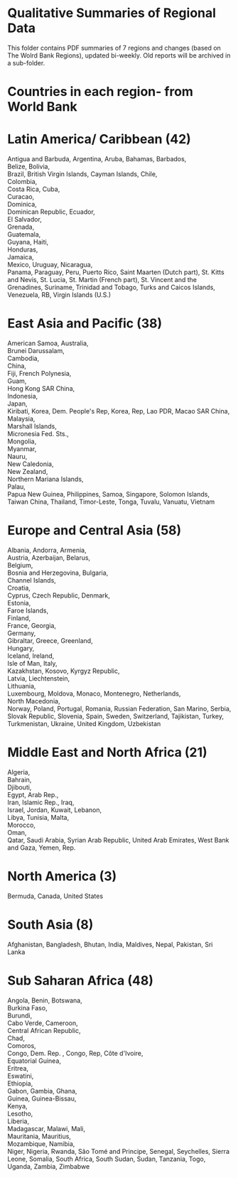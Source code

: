 # Qualitative Summaries of Regional Data

This folder contains PDF summaries of 7 regions and changes (based on The Wolrd Bank Regions), updated bi-weekly. Old reports will be archived in a sub-folder. 

# Countries in each region- from World Bank

# Latin America/ Caribbean (42)
Antigua and Barbuda,
Argentina,
Aruba,
Bahamas, 
Barbados,	
Belize,	
Bolivia,	
Brazil,	
British Virgin Islands,	
Cayman Islands,
Chile,	
Colombia,	
Costa Rica,	
Cuba,	
Curacao,	
Dominica,	
Dominican Republic,	
Ecuador,	
El Salvador,	
Grenada,	
Guatemala,	
Guyana,	
Haiti,	
Honduras,	
Jamaica,	
Mexico,	
Uruguay,
Nicaragua,	
Panama,	
Paraguay,
Peru,
Puerto Rico,
Saint Maarten (Dutch part),
St. Kitts and Nevis,
St. Lucia,
St. Martin (French part),
St. Vincent and the Grenadines,
Suriname,
Trinidad and Tobago,
Turks and Caicos Islands,
Venezuela, RB,
Virgin Islands (U.S.)

# East Asia and Pacific (38)
American Samoa,	
Australia,	
Brunei Darussalam,	
Cambodia,	
China,	
Fiji,
French Polynesia,	
Guam,	
Hong Kong SAR China,	
Indonesia,	
Japan,	
Kiribati,
Korea, Dem. People's Rep,
Korea, Rep,
Lao PDR,
Macao SAR China,	
Malaysia,	
Marshall Islands,	
Micronesia Fed. Sts.,	
Mongolia,	
Myanmar,	
Nauru,	
New Caledonia,	
New Zealand,	
Northern Mariana Islands,	
Palau,	
Papua New Guinea,
Philippines,
Samoa,
Singapore,
Solomon Islands,
Taiwan China,
Thailand,
Timor-Leste,
Tonga,
Tuvalu,
Vanuatu,
Vietnam

# Europe and Central Asia (58)

Albania,
Andorra,
Armenia,	
Austria,
Azerbaijan,	
Belarus,	
Belgium,	
Bosnia and Herzegovina,	
Bulgaria,	
Channel Islands,	
Croatia,	
Cyprus,
Czech Republic,	
Denmark,	
Estonia,	
Faroe Islands,	
Finland,	
France,	
Georgia,	
Germany,	
Gibraltar,
Greece,	
Greenland,	
Hungary,	
Iceland,
Ireland,	
Isle of Man,
Italy,	
Kazakhstan,	
Kosovo,	
Kyrgyz Republic,	
Latvia,	
Liechtenstein,	
Lithuania,	
Luxembourg,	
Moldova,
Monaco,	
Montenegro,	
Netherlands,	
North Macedonia,	
Norway,
Poland,
Portugal,
Romania,
Russian Federation,
San Marino,
Serbia,
Slovak Republic,
Slovenia,
Spain,
Sweden,
Switzerland,
Tajikistan,
Turkey,
Turkmenistan,
Ukraine,
United Kingdom,
Uzbekistan

# Middle East and North Africa (21)

Algeria,	
Bahrain,	
Djibouti,	
Egypt, Arab Rep.,	
Iran, Islamic Rep.,	
Iraq,	
Israel,	
Jordan,	
Kuwait,	
Lebanon,	
Libya,
Tunisia,
Malta,	
Morocco,	
Oman,	
Qatar,
Saudi Arabia,
Syrian Arab Republic,
United Arab Emirates,
West Bank and Gaza,
Yemen, Rep.


# North America (3)
Bermuda,
Canada,
United States


# South Asia (8)

Afghanistan,
Bangladesh,
Bhutan,
India,
Maldives,
Nepal,
Pakistan,
Sri Lanka


# Sub Saharan Africa (48)

Angola,	
Benin,
Botswana,	
Burkina Faso,	
Burundi,	
Cabo Verde,	
Cameroon,	
Central African Republic,	
Chad,	
Comoros,	
Congo, Dem. Rep.	,
Congo, Rep,	
Côte d'Ivoire,	
Equatorial Guinea,	
Eritrea,	
Eswatini,	
Ethiopia,	
Gabon,
Gambia,
Ghana,	
Guinea,	
Guinea-Bissau,	
Kenya,	
Lesotho,	
Liberia,	
Madagascar,	
Malawi,	
Mali,	
Mauritania,	
Mauritius,	
Mozambique,	
Namibia,	
Niger,
Nigeria,
Rwanda,
São Tomé and Principe,
Senegal,
Seychelles,
Sierra Leone,
Somalia,
South Africa,
South Sudan,
Sudan,
Tanzania,
Togo,
Uganda,
Zambia,
Zimbabwe
